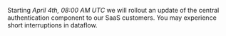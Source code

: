 Starting *April 4th, 08:00 AM UTC* we will rollout an update of the central authentication component to our SaaS customers. You may experience short interruptions in dataflow.
